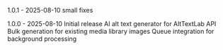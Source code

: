 1.0.1 - 2025-08-10
small fixes

1.0.0 - 2025-08-10
Initial release
AI alt text generator for AltTextLab API
Bulk generation for existing media library images
Queue integration for background processing